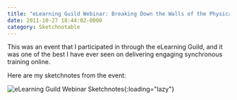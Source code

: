```yaml
---
title: "eLearning Guild Webinar: Breaking Down the Walls of the Physical Classroom"
date: 2011-10-27 18:44:02-0000
category: Sketchnotable
---
```


This was an event that I participated in through the eLearning Guild, and it was one of the best I have ever seen on delivering engaging synchronous training online.

Here are my sketchnotes from the event:

![eLearning Guild Webinar Sketchnotes](https://www.sketchnotable.com/uploads/2021/c6c1033490.png){:loading="lazy"}
